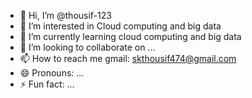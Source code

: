 - 👋 Hi, I’m @thousif-123
- 👀 I’m interested in Cloud computing and big data
- 🌱 I’m currently learning cloud computing and big data 
- 💞️ I’m looking to collaborate on ...
- 📫 How to reach me gmail: skthousif474@gmail.com
- 😄 Pronouns: ...
- ⚡ Fun fact: ...

<!---
thousif-123/thousif-123 is a ✨ special ✨ repository because its `README.md` (this file) appears on your GitHub profile.
You can click the Preview link to take a look at your changes.
--->
